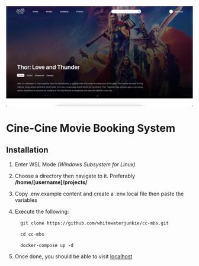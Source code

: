 <img src="/assets/cc.jpg">

# Cine-Cine Movie Booking System

## Installation

1. Enter WSL Mode <i>(Windows Subsystem for Linux)</i>
   >
2. Choose a directory then navigate to it. Preferably
   **/home/[username]/projects/**
   >
3. Copy .env.example content and create a .env.local file then paste the variables
   >
4. Execute the following:
   >
   ```
     git clone https://github.com/whitewaterjunkie/cc-mbs.git
   ```
   >
   ```
     cd cc-mbs
   ```
   >
   ```
     docker-compose up -d
   ```
   >
5. Once done, you should be able to visit [localhost](http://localhost:3000)
